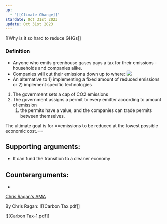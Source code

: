 ```yaml
---
up:
  - "[[Climate Change]]"
stardate: Oct 31st 2023
update: Oct 31st 2023
---
```

[[Why is it so hard to reduce GHGs]]
### Definition
- Anyone who emits greenhouse gases pays a tax for their emissions - households and companies alike.
- Companies will cut their emissions down up to where:
![](https://i.imgur.com/HkmIuVA.png)
- An alternative to 1) implementing a fixed amount of reduced emissions or 2) implement specific technologies

1) The government sets a cap of CO2 emissions
2) The government assigns a permit to every emitter according to amount of emission
	1) the permits have a value, and the companies can trade permits between themselves.

The ultimate goal is for ==emissions to be reduced at the lowest possible economic cost.==

## Supporting arguments:
- It can fund the transition to a cleaner economy
## Counterarguments:
- 

[Chris Ragan's AMA](https://www.reddit.com/r/IAmA/comments/8abg83/iama_economist_chris_ragan_of_mcgill_university/)

By Chris Ragan:
![[Carbon Tax.pdf]]

![[Carbon Tax-1.pdf]]